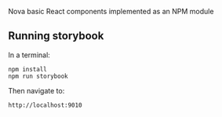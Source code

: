 Nova basic React components implemented as an NPM module

## Running storybook

In a terminal:
```
npm install
npm run storybook
```

Then navigate to:
```
http://localhost:9010
```
